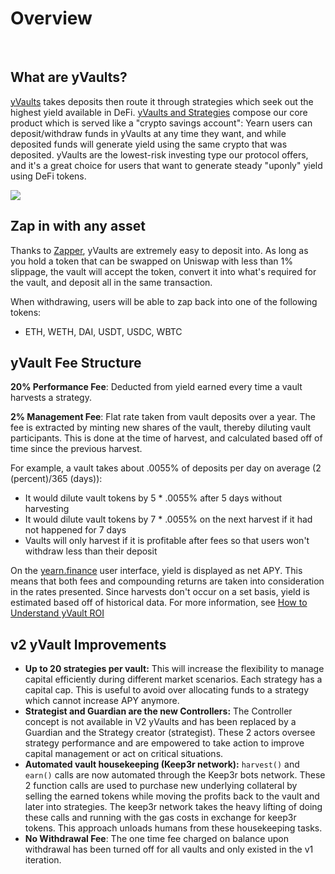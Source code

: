 # Overview

&nbsp;

## What are yVaults?

[yVaults](https://yearn.finance/vaults) takes deposits then route it through strategies which seek out the highest yield available in DeFi. [yVaults and Strategies](https://medium.com/iearn/yearn-finance-explained-what-are-vaults-and-strategies-96970560432) compose our core product which is served like a "crypto savings account": Yearn users can deposit/withdraw funds in yVaults at any time they want, and while deposited funds will generate yield using the same crypto that was deposited. yVaults are the lowest-risk investing type our protocol offers, and it's a great choice for users that want to generate steady "uponly" yield using DeFi tokens.

![](https://i.imgur.com/1dOo2w7.png)

## Zap in with any asset

Thanks to [Zapper](https://zapper.fi/), yVaults are extremely easy to deposit into. As long as you hold a token that can be swapped on Uniswap with less than 1% slippage, the vault will accept the token, convert it into what's required for the vault, and deposit all in the same transaction.

When withdrawing, users will be able to zap back into one of the following tokens:

- ETH, WETH, DAI, USDT, USDC, WBTC

## yVault Fee Structure

**20% Performance Fee**: Deducted from yield earned every time a vault harvests a strategy.

**2% Management Fee**: Flat rate taken from vault deposits over a year. The fee is extracted by minting new shares of the vault, thereby diluting vault participants. This is done at the time of harvest, and calculated based off of time since the previous harvest.

For example, a vault takes about .0055% of deposits per day on average (2 (percent)/365 (days)):

- It would dilute vault tokens by 5 \* .0055% after 5 days without harvesting
- It would dilute vault tokens by 7 \* .0055% on the next harvest if it had not happened for 7 days
- Vaults will only harvest if it is profitable after fees so that users won't withdraw less than their deposit

On the [yearn.finance](https://yearn.finance/) user interface, yield is displayed as net APY. This means that both fees and compounding returns are taken into consideration in the rates presented. Since harvests don't occur on a set basis, yield is estimated based off of historical data. For more information, see [How to Understand yVault ROI](https://docs.yearn.finance/getting-started/guides/how-to-understand-yvault-roi)

## v2 yVault Improvements

- **Up to 20 strategies per vault:** This will increase the flexibility to manage capital efficiently during different market scenarios. Each strategy has a capital cap. This is useful to avoid over allocating funds to a strategy which cannot increase APY anymore.
- **Strategist and Guardian are the new Controllers:** The Controller concept is not available in V2 yVaults and has been replaced by a Guardian and the Strategy creator \(strategist\). These 2 actors oversee strategy performance and are empowered to take action to improve capital management or act on critical situations.
- **Automated vault housekeeping \(Keep3r network\):** `harvest()` and `earn()` calls are now automated through the Keep3r bots network. These 2 function calls are used to purchase new underlying collateral by selling the earned tokens while moving the profits back to the vault and later into strategies. The keep3r network takes the heavy lifting of doing these calls and running with the gas costs in exchange for keep3r tokens. This approach unloads humans from these housekeeping tasks.
- **No Withdrawal Fee**: The one time fee charged on balance upon withdrawal has been turned off for all vaults and only existed in the v1 iteration.
